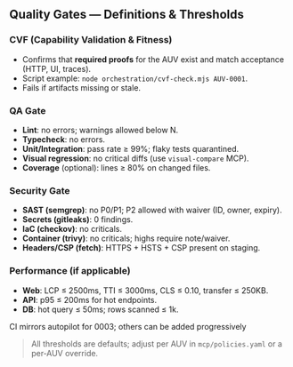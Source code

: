 ## Quality Gates — Definitions & Thresholds

### CVF (Capability Validation & Fitness)
- Confirms that **required proofs** for the AUV exist and match acceptance (HTTP, UI, traces).
- Script example: `node orchestration/cvf-check.mjs AUV-0001`.
- Fails if artifacts missing or stale.

### QA Gate
- **Lint**: no errors; warnings allowed below N.
- **Typecheck**: no errors.
- **Unit/Integration**: pass rate ≥ 99%; flaky tests quarantined.
- **Visual regression**: no critical diffs (use `visual-compare` MCP).
- **Coverage** (optional): lines ≥ 80% on changed files.

### Security Gate
- **SAST (semgrep)**: no P0/P1; P2 allowed with waiver (ID, owner, expiry).
- **Secrets (gitleaks)**: 0 findings.
- **IaC (checkov)**: no criticals.
- **Container (trivy)**: no criticals; highs require note/waiver.
- **Headers/CSP (fetch)**: HTTPS + HSTS + CSP present on staging.

### Performance (if applicable)
- **Web**: LCP ≤ 2500ms, TTI ≤ 3000ms, CLS ≤ 0.10, transfer ≤ 250KB.
- **API**: p95 ≤ 200ms for hot endpoints.
- **DB**: hot query ≤ 50ms; rows scanned ≤ 1k.

CI mirrors autopilot for 0003; others can be added progressively

> All thresholds are defaults; adjust per AUV in `mcp/policies.yaml` or a per‑AUV override.
